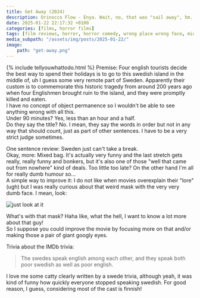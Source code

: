 ```yaml
---
title: Get Away (2024)
description: Orinocco Flow - Enya. Wait, no, that was "sail away", hm.
date: 2025-01-22 22:17:32 +0100
categories: [films, horror films]
tags: [film reviews, horror, horror comedy, wrong place wrong face, middleofnowherecore, accurate portrayal of another country, folk horror, vacationsploitation, the writer's barely-disguised fetish, movies that tell you what you should do, they don't say the title]
media_subpath: "/assets/img/posts/2025-01-22/"
image:
    path: "get-away.png"
---
```

{% include tellyouwhattodo.html %}
<span class="reviewsection">Premise:</span> Four english tourists decide the best way to spend their holidays is to go to this swedish island in the middle of, uh I guess some very remote part of Sweden. Apparently their custom is to commemorate this historic tragedy from around 200 years ago when four Englishmen brought ruin to the island, and they were promptly killed and eaten.<br/>I have no concept of object permanence so I wouldn't be able to see anything wrong with all this.<br/>
<span class="reviewsection">Under 90 minutes?</span> Yes, less than an hour and a half.<br/>
<span class="reviewsection">Do they say the title?</span> No. I mean, they say the words in order but not in any way that should count, just as part of other sentences. I have to be a very strict judge sometimes.

<span class="reviewsection">One sentence review:</span> Sweden just can't take a break.<br/>
<span class="reviewsection">Okay, more:</span> Mixed bag. It's actually very funny and the last stretch gets really, really funny and bonkers, but it's also one of those "well that came out from nowhere" kind of deals. Too little too late? On the other hand I'm all for really dumb humour so...<br/>
<span class="reviewsection">A simple way to improve it:</span> I do not like when movies overexplain their "lore" (ugh) but I was really curious about that weird mask with the very very dumb face. I mean, look:

![just look at it](get-away-mask.png)

What's with that mask? Haha like, what the hell, I want to know a lot more about that guy!<br/>
So I suppose you could improve the movie by focusing more on that and/or making those a pair of giant googly eyes.

<span class="reviewsection">Trivia about the IMDb trivia:</span>
> The swedes speak english among each other, and they speak both poor swedish as well as poor english.

I love me some catty clearly written by a swede trivia, although yeah, it was kind of funny how quickly everyone stopped speaking swedish. For good reason, I guess, considering most of the cast is finnish!
